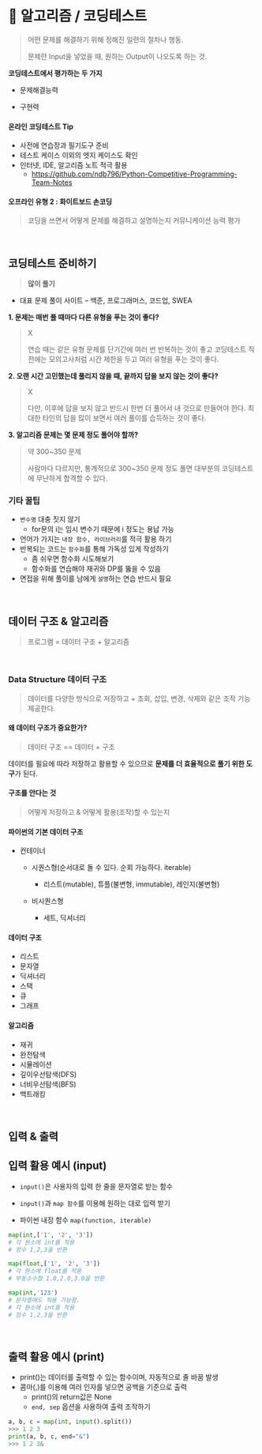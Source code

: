 # 🎲 알고리즘 / 코딩테스트

> 어떤 문제를 해결하기 위해 정해진 일련의 절차나 행동.
>
> 문제란 Input을 넣었을 때, 원하는 Output이 나오도록 하는 것.

**코딩테스트에서 평가하는 두 가지**

- 문제해결능력 

- 구현력

#### 온라인 코딩테스트 Tip

- 사전에 연습장과 필기도구 준비
- 테스트 케이스 이외의 엣지 케이스도 확인
- 인터넷, IDE, 알고리즘 노트 적극 활용 
  - https://github.com/ndb796/Python-Competitive-Programming-Team-Notes

#### 오프라인 유형 2 : 화이트보드 손코딩

> 코딩을 쓰면서 어떻게 문제를 해결하고 설명하는지 커뮤니케이션 능력 평가

<br>

## 코딩테스트 준비하기

> **많이 풀기**

- 대표 문제 풀이 사이트 – 백준, 프로그래머스, 코드업, SWEA

**1. 문제는 매번 풀 때마다 다른 유형을 푸는 것이 좋다?**

> X
>
> 연습 때는 같은 유형 문제를 단기간에 여러 번 반복하는 것이 좋고 코딩테스트 직전에는 모의고사처럼 시간 제한을 두고 여러 유형을 푸는 것이 좋다.

**2. 오랜 시간 고민했는데 풀리지 않을 때, 끝까지 답을 보지 않는 것이 좋다?**

> X
>
> 다만, 이후에 답을 보지 않고 반드시 한번 더 풀어서 내 것으로 만들어야 한다. 최대한 타인의 답을 많이 보면서 여러 풀이를 습득하는 것이 좋다.

**3. 알고리즘 문제는 몇 문제 정도 풀어야 할까?**

> 약 300~350 문제
>
> 사람마다 다르지만, 통계적으로 300~350 문제 정도 풀면 대부분의 코딩테스트에 무난하게 합격할 수 있다.

### 기타 꿀팁

- `변수명` 대충 짓지 않기
  - for문의 i는 임시 변수기 때문에 i 정도는 용납 가능
- 언어가 가지는 `내장 함수, 라이브러리`를 적극 활용 하기
- 반복되는 코드는 `함수화`를 통해 가독성 있게 작성하기
  - 좀 쉬우면 함수화 시도해보기
  - 함수화를 연습해야 재귀와 DP를 뚫을 수 있음
- 면접을 위해 풀이를 남에게 `설명`하는 연습 반드시 필요

<br>

## 데이터 구조 & 알고리즘

> 프로그램 = 데이터 구조 + 알고리즘

<br>

### Data Structure 데이터 구조

> 데이터를 다양한 방식으로 저장하고 + 조회, 삽입, 변경, 삭제와 같은 조작 기능 제공한다.

#### 왜 데이터 구조가 중요한가?

> 데이터 구조 == 데이터 + 구조

데이터를 필요에 따라 저장하고 활용할 수 있으므로 **문제를 더 효율적으로 풀기 위한 도구**가 된다.

#### 구조를 안다는 것

> 어떻게 저장하고 & 어떻게 활용(조작)할 수 있는지

#### 파이썬의 기본 데이터 구조

- 컨테이너

  - 시퀀스형(순서대로 돌 수 있다. 순회 가능하다. iterable)
    - 리스트(mutable), 튜플(불변형, immutable), 레인지(불변형)

  - 비시퀀스형
    - 세트, 딕셔너리

#### 데이터 구조

- 리스트
- 문자열
- 딕셔너리
- 스택
- 큐
- 그래프

#### 알고리즘

- 재귀
- 완전탐색
- 시뮬레이션
- 깊이우선탐색(DFS)
- 너비우선탐색(BFS)
- 백트래킹

<br>

## 입력 & 출력

## 입력 활용 예시 (input)

- `input()`은 사용자의 입력 한 줄을 문자열로 받는 함수
- `input()`과 `map 함수`를 이용해 원하는 대로 입력 받기

- 파이썬 내장 함수 `map(function, iterable)`

```python
map(int,['1', '2', '3'])
# 각 원소에 int를 적용
# 정수 1,2,3을 반환

map(float,['1', '2', '3'])
# 각 원소에 float를 적용
# 부동소수점 1.0,2.0,3.0을 반환

map(int,'123')
# 문자열에도 적용 가능함. 
# 각 원소에 int를 적용
# 정수 1,2,3을 반환
```

<br>

## 출력 활용 예시 (print)

- print()는 데이터를 출력할 수 있는 함수이며, 자동적으로 줄 바꿈 발생
- 콤마(,)를 이용해 여러 인자를 넣으면 공백을 기준으로 출력
  - print()의 return값은 None
  - `end, sep` 옵션을 사용하여 출력 조작하기

```python
a, b, c = map(int, input().split()) 
>>> 1 2 3
print(a, b, c, end="&")
>>> 1 2 3&
```
